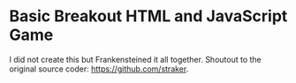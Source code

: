 # Basic Breakout HTML and JavaScript Game
I did not create this but Frankensteined it all together. 
Shoutout to the original source coder: https://github.com/straker.
